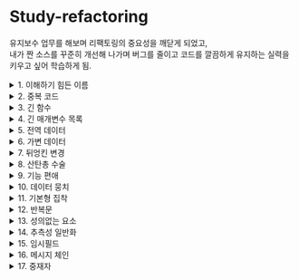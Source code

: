 # Study-refactoring

유지보수 업무를 해보며 리팩토링의 중요성을 깨닫게 되었고,  
내가 짠 소스를 꾸준히 개선해 나가며 버그를 줄이고 코드를 깔끔하게 유지하는 실력을 키우고 싶어 학습하게 됨.

<details markdown="1">
<summary> 1. 이해하기 힘든 이름 </summary>    
깔끔한 코드에서 가장 중요한 것 중 하나가 바로 "좋은 이름"이다.
역할에 대해 직관적이여야한다.

#### 1. 함수 선언 변경하기

좋은 이름을 찾아내는 방법  
-> 좋은 이름을 가진 함수는 소스를 보지 않고 이름만 보고도 이해할 수 있다.   
-> 함수에 주석을 작성한 다음, 주석을 함수 이름으로 만들어 본다.

```
--old
private void studyReviews(GHIssue issue) throws IOException {
    List<GHIssueComment> comments = issue.getComments();
    for (GHIssueComment comment : comments) {
      usernames.add(comment.getUserName());
      reviews.add(comment.getBody());
    }
}
    
    
--new
/**
 * 스터디 리뷰 이슈에 작성되어 있는 리뷰어 목록과 리뷰를 읽어온다.
 */
private void loadReviews(GHIssue issue) throws IOException {
  List<GHIssueComment> comments = issue.getComments();
  for (GHIssueComment comment : comments) {
    usernames.add(comment.getUserName());
    reviews.add(comment.getBody());
  }
}
```

#### 2. 변수 이름 변경하기
더 많이 사용되는 변수일수록 그 이름이 더 중요하다.
```
-- old
List<GHIssueComment> comments = issue.getComments();
for (GHIssueComment comment : comments) {
  usernames.add(comment.getUserName());
  this.reviews.add(comment.getBody());
}

-- new
/**
 * 리뷰를 읽어오는 함수이기 떄문에 좀 더 구체적인 네이밍
*/
List<GHIssueComment> reviews = issue.getComments();
for (GHIssueComment review : reviews) {
  usernames.add(review.getUserName());
  this.reviews.add(review.getBody());
}
```

#### 3. 필드 이름 바꾸기
```
-- old
private Set<String> usernames = new HashSet<>();

-- new
/**
 * 리뷰어들의 이름이기에 좀 더 구체적인 네이밍
*/
private Set<String> reviewers = new HashSet<>();
```
</details>

<details markdown="2">
<summary> 2. 중복 코드 </summary>    

- 중복코드의 단점
비슷한지, 완전히 동일한 코드인지 주의 깊게 봐야한다.
코드를 변경할 때, 동일한 모든 곳의 코드를 변경해야 한다.

- 사용할 수 있는 리팩토링 기술  
동일한 코드를 여러 메소드에서 사용하는 경우, 함수 추출하기 (Extract Function)  
코드가 비슷하게 생겼지만 완전히 같지는 않은 경우, 코드 분리하기 (Slide Statements)  
여러 하위 클래스에 동일한 코드가 있다면, 메소드 올리기 (Pull Up Method)   

#### 1. 필드 이름 바꾸기
"의도"와 "구현" 분리하기  
무슨 일을 하는 코드인지 알아내려고 노력해야 하는 코드라면 해당 코드를 함수로 분리하고 함수 이름으로 "무슨 일을 하는지" 표현할 수 있다.  
거대한 함수 안에 들어있는 주석은 추출한 함수를 찾는데 있어서 좋은 단서가 될 수 있다.  
```
-- old
GitHub gitHub = GitHub.connect();
GHRepository repository = gitHub.getRepository("me/live-study");
GHIssue issue = repository.getIssue(30);

-- new
GHIssue issue = getGhIssue(30); 
...
private GHIssue getGhIssue(int eventId) { // 함수 이름으로 표현
    GitHub gitHub = GitHub.connect();
    GHRepository repository = gitHub.getRepository("me/live-study");
    GHIssue issue = repository.getIssue(eventId);
    return issue;
}
```

#### 2. 코드 정리하기  
관련있는 코드끼리 묶여있어야 코드를 더 쉽게 이해할 수 있다.  
함수에서 사용할 변수를 상단에 미리 정의하기 보다는, 해당 변수를 사용하는 코드 바로 위에 선언하자.  
관련있는 코드끼리 묶은 다음, 함수 추출하기를 사용해서 더 깔끔하게 분리할 수도 있다.  
```
-- old
Set<String> reviewers = new HashSet<>();
GitHub gitHub = GitHub.connect();
...
issue.getComments().forEach(c -> reviewers.add(c.getUserName()));
        
-- new
Set<String> reviewers = new HashSet<>(); // 해당 변수를 사용하는 코드 바로 위에 선언.
issue.getComments().forEach(c -> reviewers.add(c.getUserName()));
```

#### 3. 메소드 올리기
중복 코드는 당장은 잘 동작하더라도 미래에 버그를 만들어 낼 빌미를 제공한다.  
예) A에서 코드를 고치고, B에는 반영하지 않은 경우  
비슷하지만 일부 값만 다른 경우라면, "함수 매개변수화 하기" 리팩토링을 적용한 이후에, 이 방법을 사용할 수 있다.  
</details>


<details markdown="3">
<summary> 3. 긴 함수</summary>  
-짧은함수 vs 긴함수  

함수가 길 수록 더 이해하기 어렵다 vs 짧은 함수는 더 많은 문맥전환을 필요로 한다.  
작은함수에 "좋은 이름"을 사용했다면 해당 함수의 코드를 보지 않고도 이해할 수 있다.  
어떤 코드에 "주석"을 남기고 싶다면, 주석 대신 함수를 만들고 함수의 이름으로 "의도"를 표현하면 된다.  

-사용할 수 있는 리팩토링 기술  

99%는 "함수 추출하기"로 해결 가능하다.  
함수로 분리하면서 해당 함수로 전달해야 할 매개변수가 많아진다면 다음과 같은 리팩토링을 고려해볼 수 있다.  
"임시 변수를 질의 함수로 바꾸기"  
"매개변수 객체 만들기"  
"객체 통째로 넘기기"  
  
"조건문 분해하기"를 사용해 조건문을 분리할 수 있다.  
같은 조건으로 여러개의 Switch문이 있다면, "조건문을 다형성으로 바꾸기"를 사용할 수 있다.  
반복문 안에서 여러 작업을 하고 있어서 하나의 메소드로 추출하기 어렵다면, "반복문 쪼개기"를 적용할 수 있다.  


#### 1. 임시 변수를 질의 함수로 바꾸기
변수를 사용하면 반복해서 동일한 식을 계산하는 것을 피할 수 있고, 이름을 사용해 의미를 표현할 수도 있다.
긴 함수를 리팩토링할 때, 그러한 임시 변수를 함수로 추출하여 분리한다면 뺴낸 함수로 전달해야 할 매개변수를 줄일 수 있다.

```
-- old
파라미터가 너무 많다고 생각이 될 때, 구현부를 메소드로 빼는 방법이 있다.
participants.forEach(p -> {
    long count = p.homework().values().stream()
            .filter(v -> v == true)
            .count();
    double rate = count * 100 / totalNumberOfEvents;

    // 파라미터가 너무 많다.
    String markdownForHomework = String.format("| %s %s | %.2f%% |\n", p.username(), checkMark(p, totalNumberOfEvents), rate);
    writer.print(markdownForHomework);
});

-- new
participants.forEach(p -> {
    String markdownForHomework = getMarkdownForParticipant(totalNumberOfEvents, p); 
    writer.print(markdownForHomework);
});

private double getRate(int totalNumberOfEvents, Participant p) {
    long count = p.homework().values().stream()  
    ...
    return rate;
}

private String getMarkdownForParticipant(int totalNumberOfEvents, Participant p) {
    String markdownForHomework = String.format("| %s %s | %.2f%% |\n", p.username(), checkMark(p, totalNumberOfEvents), getRate(totalNumberOfEvents, p));
    return markdownForHomework;
}
```

#### 2. 매개변수 객체 만들기  
같은 매개변수들이 여러 메소드에 걸쳐 나타난다면 그 매개변수들을 묶은 자료 구조를 만들 수 있다.  
그렇게 만든 자료구조는 :   
	- 해당 데이터간의 관계를 보다 명시적으로 나타낼 수 있다.  
	- 함수에 전달할 매개변수 개수를 줄일 수 있다.  
	- 도메인을 이해하는데 중요한 역할을 하는 클래스로 발전할 수도 있다.  
  
```
-- old
여러 메소드에서 반복되는 필드(totalNumberOfEvents)가 있다면 전역변수로 적용하는 것도 방법이다.

writer.print(header(totalNumberOfEvents, participants.size()));
...

private double getRate(int totalNumberOfEvents, Participant p) 
...
  
private String getMarkdownForParticipant(int totalNumberOfEvents, Participant p) 
...

-- new

private int totalNumberOfEvents;

public StudyDashboard(int totalNumberOfEvents) {
    this.totalNumberOfEvents = totalNumberOfEvents;
}
...
StudyDashboard studyDashboard = new StudyDashboard(15);
```


#### 3. 객체 통째로 넘기기
하나의 객체에서 구할 수 있는 여러 값들을 함수에 전달하는 경우, 해당 매개변수를 객체 하나로 교체할 수 있다.
이로써 매개변수 목록을 줄일 수 있다.

```
-- old
private String getMarkdownForParticipant(int totalNumberOfEvents, Participant p) {
	String markdownForHomework = String.format("| %s %s | %.2f%% |\n", p.username(), 
					checkMark(p, totalNumberOfEvents), getRate(totalNumberOfEvents, p));
	return markdownForHomework;
}

-- new
private String getMarkdownForParticipant(Participant participant) { // 객체를 통째로 넘긴다.
	return String.format("| %s %s | %.2f%% |\n", participant.username(),
                checkMark(participant.homework(), this.totalNumberOfEvents),
		participant.getRate(this.totalNumberOfEvents);
}

```



#### 4. 함수를 명령으로 바꾸기  
함수를 독립적인 객체인, Command로 만들어 사용할 수 있다.  
커맨드 패턴을 적용하면 다음과 같은 장점을 취할 수 있다.  
- 부가적인 기능으로 undo 기능을 만들 수도 있다.  
- 더 복잡한 기능을 구현하는데 필요한 여러 메소드를 추가할 수 있다.  
- 상속이나 템플릿을 활용할 수도 있다.  
- 복잡한 메소드를 여러 메소드나 필드를 활용해 쪼갤 수도 있다.  


#### 5. 조건문 분해하기  
여러 조건에 따라 달라지는 코드를 작성하다 보면 함수가 길어지게 된다.  
"조건"과 "액션" 모두 "의도"를 표현해야한다.  
"함수 추출하기"와 동일한 리팩토링이지만 의도만 다를 뿐이다.  

#### 6. 반복문 쪼개기
반복문을 여러개로 쪼개면 보다 쉽게 이해하고 수정할 수 있다.
```
# 반복문 쪼개기
-- old
for (int index = 1 ; index <= totalNumberOfEvents ; index++) {
	int eventId = index;
	service.execute(new Runnable() {
	@Override
	public void run() {
	try {
		GHIssue issue = repository.getIssue(eventId);
		List<GHIssueComment> comments = issue.getComments();

		for (GHIssueComment comment : comments) {
			Participant participant = findParticipant(comment.getUserName(), participants);
			participant.setHomeworkDone(eventId);
		}
		...
-- new
for (int index = 1 ; index <= totalNumberOfEvents ; index++) {
            int eventId = index;
            service.execute(() -> {
                try {
                    GHIssue issue = repository.getIssue(eventId);
                    checkHomework(issue.getComments(), participants, eventId);
              ...

private void checkHomework(List<GHIssueComment> comments, List<Participant> participants, int eventId) {
        for (GHIssueComment comment : comments) {
            Participant participant = findParticipant(comment.getUserName(), participants);
            participant.setHomeworkDone(eventId);
	}
}
	

# 메소드 추출하기
-- old
private void print() throws IOException, InterruptedException {
        GitHub gitHub = GitHub.connect();
        GHRepository repository = gitHub.getRepository("whiteship/live-study");
        List<Participant> participants = new CopyOnWriteArrayList<>();

        ExecutorService service = Executors.newFixedThreadPool(8);
        CountDownLatch latch = new CountDownLatch(totalNumberOfEvents);
	
	...

-- new
의미를 부여하여 가능한한 함수로 리팩토링함.
private void print() throws IOException, InterruptedException {
        checkGithubIssues(getGhRepository());
	new StudyPrinter(this.totalNumberOfEvents, this.participants, PrinterMode.MARKDOWN).execute();
}

private GHRepository getGhRepository() throws IOException {
	GitHub gitHub = GitHub.connect();
        return gitHub.getRepository("me/live-study");
}
...
```

#### 7. 조건문을 다형성으로 바꾸기  
여러 타입에 따라 각기 다른 로직으로 처리해야 하는 경우에 다형성을 적용해서 조건문을 보다 명확하게 분리할 수 있다.  
공통으로 사용되는 로직은 상위 클래스에 두고 달라지는 부분만 하위 클래스에 둠으로써, 달라지는 부분만 강조할 수 있다.  

</details>




<details markdown="4">
<summary> 4. 긴 매개변수 목록 </summary>    

어떤 함수에 매개변수가 많을수록 함수의 역할을 이해하기 힘들어진다.  
- 과연 그 함수는 한가지 일을 하고 있는게 맞는가?  
- 불필요한 매개변수는 없는가?  
- 하나의 자료구조로 뭉칠 수 있는 매개변수 목록은 없는가?  

#### 1. 매개변수를 질의 함수로 바꾸기  
함수의 매개변수 목록은 함수의 다양성을 대변하며, 짧을수록 이해하기 좋다.  
어떤 한 매개변수를 다른 매개변수를 통해 알아낼 수 있다면 "중복 매개변수"라 생각할 수 있다.  
매개변수에 값을 전달하는 것은 "함수를 호출하는 쪽"의 책임이다. 가능하면 함수를 호출하는 쪽의 책임을 줄이고 함수 내부에서 책임지도록 노력한다.  
  
```
-- old
public double finalPrice() {
	double basePrice = this.quantity * this.itemPrice;
	int discountLevel = this.quantity > 100 ? 2 : 1;
        return this.discountedPrice(basePrice, discountLevel);
}

private double discountedPrice(double basePrice, int discountLevel) {
	return discountLevel == 2 ? basePrice * 0.9 : basePrice * 0.95;
}

-- new
public double finalPrice() {
	double basePrice = this.quantity * this.itemPrice;
	return this.discountedPrice(basePrice);
}

private int discountLevel() {
	return this.quantity > 100 ? 2 : 1;
}

private double discountedPrice(double basePrice) { // 매개변수로 전달할 필요 없이 함수를 호출해 사용.
	return discountLevel() == 2 ? basePrice * 0.9 : basePrice * 0.95;
}
```

#### 2. 플래그 인수 제거하기
플래그는 보통 함수에 매개변수로 전달해서, 함수 내부의 로직을 분기하는데 사용한다.  
플래그를 사용한 함수는 차이를 파악하기 어렵다.  
- bookConcert(customer, false), bookConcert(customer, true)  
- bookConcert(customer), bookConcert(customer)  
조건문 분해하기를 활용할 수 있다.  
 
```
-- old
public LocalDate deliveryDate(Order order, boolean isRush) {
	if (isRush) {
		int deliveryTime = switch (order.getDeliveryState()) {
			case "WA", "CA", "OR" -> 1;
			case "TX", "NY", "FL" -> 2;
			default -> 3;
		};
		return order.getPlacedOn().plusDays(deliveryTime);
        } else {
	...

assertEquals(placedOn.plusDays(1), shipment.deliveryDate(orderFromWA, true));
assertEquals(placedOn.plusDays(2), shipment.deliveryDate(orderFromWA, false));

-- new
플래그성 파라미터를 제거하고 조금 더 코드를 명시적으로 만든다.
public LocalDate regularDeliveryDate(Order order) {
	int deliveryTime = switch (order.getDeliveryState()) {
		case "WA", "CA" -> 2;
		case "OR", "TX", "NY" -> 3;
		default -> 4;
        };
	return order.getPlacedOn().plusDays(deliveryTime);
}

assertEquals(placedOn.plusDays(1), shipment.rushDeliveryDate(orderFromWA));
assertEquals(placedOn.plusDays(2), shipment.regularDeliveryDate(orderFromWA));

```

#### 3. 여러 함수를 클래스로 묶기  

비슷한 매개변수 목록을 여러 함수에서 사용하고 있다면 해당 메소드를 모아서 클래스를 만들 수 있다.  
클래스 내부로 메소드를 옮기고, 데이터를 필드로 만들면 메소드에 전달해야 하는 매개변수 목록도 줄일 수 있다.  


</details>


<details markdown="5">
<summary> 5. 전역 데이터 </summary>    
전역 데이터는 아무곳에서나 변경될 수 있다는 문제가 있다.  
어떤 코드로 인해 값이 바뀐 것인지 파악하기 어렵다.  
클래스 변수(필드)도 비슷한 문제를 겪을 수 있다.  
"변수 캡슐화하기"를 적용해서 접근을 제어하거나 어디서 사용하는지 파악하기 쉽게 만들 수 있다.  
  
#### 1. 변수 캡슐화 하기
메소드는 점진적으로 새로운 메소드로 변경할 수 있으나, 데이터는 한번에 모두 변경해야한다.  
데이터가 사용되는 범위가 클수록 캡슐화를 하는 것이 더 중요해진다.  
- 함수를 사용해서 값을 변경하면 보다 쉽게 검증 로직을 추가하거나 변경에 따르는 후속 작업을 추가하는 것이 편리하다.  
불면 데이터의 경우에는 이런 리팩토링을 적용할 필요가 없다.  

```
-- old
public static Integer targetTemperature = 70;
public static Boolean heating = true;
...
Thermostats.targetTemperature = -1111600;
Thermostats.fahrenheit = false;
..

-- new
private getter/setter를 사용하여 캡슐화 하여 validation, notify 등 후속작업의 편리성을 가져갈 수 있다.

Thermostats.setTargetTemperature(68);
Thermostats.setReadInFahrenheit(false);
...
private static Integer targetTemperature = 70;
private static Boolean heating = true;
...

public static void setHeating(Boolean heating) {
	// TODO validation
        Thermostats.heating = heating;
        // TODO notify
}
...
```
</details>



<details markdown="6">
<summary> 6. 가변 데이터 </summary>    
데이터를 변경하다보면 예상치 못했던 결과나 해결하기 어려운 버그가 발생하기도 한다.
함수형 프로그래밍 언어는 데이터를 변경하지 않고 복사본을 전달한다.
하지만 그 밖의 프로그래밍 언어는 데이터 변경을 허용하고 있다.
따라서 변경되는 데이터 사용 시 발생할 수 있는 리스크를 관리할 수 있는 방법을 적용하는 것이 좋다.

#### 1.변수 쪼개기
어떤 변수가 여러번 재할당 되어도 적절한 경우  
- 반복문에서 순회하는데 사용하는 변수 또는 인덱스  
- 값을 축적시키는데 사용하는 변수  
  
그 밖에 경우에 재할당 되는 변수가 있면 해당 변수는 여러 용도로 사용되는 것이며 변수를 분리해야 더 이해하기 좋은 코드를 만들 수 있다.  
- 변수 하나 당 하나의 책임을 지도록 만든다.  
- 상수를 활용하자. js의 const, 자바의 final  

```
1. final 키워드를 활용해 값의 고정을 명확하게 표현한다.
-- old

double acc = primaryForce / mass;
result = 0.5 * acc * primaryTime * primaryTime;

if (secondaryTime > 0) {
	double primaryVelocity = acc * delay;
	acc = (primaryForce + secondaryForce) / mass;
	result += primaryVelocity * secondaryTime + 0.5 * acc * secondaryTime + secondaryTime;
	...
}

-- new 

final double primaryAcceleration = primaryForce / mass;
result = 0.5 * primaryAcceleration * primaryTime * primaryTime;

if (secondaryTime > 0) {
	final double primaryVelocity = primaryAcceleration * delay;
	final double secondaryAcceleration = (primaryForce + secondaryForce) / mass;
	result += primaryVelocity * secondaryTime + 0.5 * secondaryAcceleration * secondaryTime + secondaryTime;
}
	...


2. input 파라미터를 그대로 사용하는것보다 변수를 사용하여 명확하게 표현한다.
-- old 

public double discount(double inputValue, int quantity) {
        if (inputValue > 50) inputValue = inputValue - 2;
        if (quantity > 100) inputValue = inputValue - 1;
        return inputValue;
}
    
-- new

public double discount(double inputValue, int quantity) {
        double result = inputValue;
        if (inputValue > 50) result -= 2;
        if (quantity > 100) result -= 1;
        return result;
}
```


#### 2. 질의 함수와 변경 함수 분리하기
"눈에 띌만한" 사이드 이팩트 없이 값을 조회할 수 있는 메소드는 테스트 하기도 쉽고, 메소드를 이동하기도 편하다.  
  
명령-조회 분리 규칙:  
- 어떤 값을 리턴하는 함수는 사이드 이팩트가 없어야 한다.  


```
1. 명확한 함수의 사용을 위해 조회와 알람 함수를 분리한다.
-- old
public String alertForMiscreant(List<Person> people) {
        for (Person p : people) {
            if (p.getName().equals("Don")) {
                setOffAlarms();
                return "Don";
            }

            if (p.getName().equals("John")) {
                setOffAlarms();
                return "John";
            }
        }
        return "";
}
-- new 
public void alertForMiscreant(List<Person> people) {
        if(!findMiscreant(people).isBlank()) setOffAlarms();
}

public String findMiscreant(List<Person> people) {
        for (Person p : people) {
            if (p.getName().equals("Don")) return "Don";
            if (p.getName().equals("John")) return "John";
        }

        return "";
}
```


#### 3. 세터 제거하기
세터를 제공한다는 것은 해당 필드가 변경될 수 있다는 것을 뜻한다.  
객체 생성시 처음 설정된 값이 변경될 필요가 없다면 해당 값을 설정할 수 있는 생성자를 만들고 세터를 제거해서 변경될 수 있는 가능성을 제거해야 한다.  


#### 4. 파생 변수를 질의 함수로 바꾸기  
변경할 수 있는 데이터를 최대한 줄이도록 노력해야 한다.  
계산해서 알아낼 수 있는 변수는 제거할 수 있다.  
- 계산 자체가 데이터의 의미를 잘 표현하는 경우도 있다.  
- 해당 변수가 어디선가 잘못된 값으로 수정될 수 있는 가능성을 제거할 수 있다.  
계산에 필요한 데이터가 변하지 않는 값이라면, 계산의 결과에 해당하는 데이터 역시 불변 데이터기 때문에 해당 변수는 그대로 유지할 수 있다.  
  
```
1. 계산해서 알아낼 수 있는 변수는 제거한다. 
-- old
public Discount(double baseTotal) {
        this.baseTotal = baseTotal;
}

public double getDiscountedTotal() {
        return this.discountedTotal;
}

public void setDiscount(double number) {
        this.discount = number;
        this.discountedTotal = this.baseTotal - this.discount;
}
    
-- new
public double getDiscountedTotal() {
        return calculatedDiscountedTotal();
}

private double calculatedDiscountedTotal() {
        return this.baseTotal - this.discount;
}


2. 1번과 마찬가지로 계산해서 알아낼 수 있는 production 변수를 제거한다.
-- old
public void applyAdjustment(double adjustment) {
        this.adjustments.add(adjustment);
        this.production += adjustment;
}

public double getProduction() {
        return this.production;
}

-- new
public void applyAdjustment(double adjustment) {
        this.adjustments.add(adjustment);
}

public double getProduction() {
        return this.adjustments.stream().reduce((double) 0, Double::sum);
}
```

#### 5. 참조를 값으로 바꾸기
값 객체는 객체가 가진 필드의 값으로 동일성을 확인한다.  
값 객체는 변하지 않는다.  
어떤 객체의 변경 내역을 다른 곳으로 전파시키고 싶다면 레퍼런스, 아니라면 값 객체를 사용한다.  
이러한 경우 값이 같더라도 다른 객체로 판단할 수 있기 때문에 equals, hascode를 재정의 해야한다.

</details>

<details markdown="7">
<summary> 7. 뒤엉킨 변경 </summary>    
소프트웨어는 변경에 유연하게(soft) 대처할 수 있어야 한다.  
    
어떤 한 모듈이(함수 또는 클래스가) 여러가지 이유로 다양하게 변경되어야 하는 상황.  
예) 새로운 결제 방식을 도입하거나, DB를 변경할 때 동일한 클래스에 여러 메소드를 수정해야 하는 경우.  
  
서로 다른 문제는 서로 다른 모듈에서 해결해야 한다.  
- 모듈의 책임이 분리되어 있을수록 해당 문맥을 더 잘 이해할 수 있으며 다른 문제는 신경쓰지 않아도 된다.  
  
좋은 소프트웨어는 응집도는 높아야하고 결합도는 낮아야 한다.  
응집도 : 얼마나 관련있는 것들이 한 곳에 잘 밀집되어 있는가.  
결합도 : 관련없는 것들이 서로 얼마나 의존하고 있는가.  
  
#### 1. 단계 쪼개기

서로 다른 일을 하는 코드를 각기 다른 모듈로 분리한다.  
- 그래야 어떤 것을 변경해야 할 때, 그것과 관련있는 것만 신경쓸 수 있다.  
  
여러 일을 하는 함수의 처리 과정을 각기 다른 단계로 구분할 수 있다.  
예) 전처리 -> 주요 작업 -> 후처리  
예) 컴파일러: 텍스트 읽어오기 -> 실행 가능한 형태로 변경  
  
서로 다른 데이터를 사용한다면 단계를 나누는데 있어 중요한 단서가 될 수 있다.  
중간 데이터를 만들어 단계를 구분하고 매개변수를 줄이는데 활요할 수 있다.  


```
-- old
public double priceOrder(Product product, int quantity, ShippingMethod shippingMethod) {
	final double basePrice = product.basePrice() * quantity;
        final double discount = Math.max(quantity - product.discountThreshold(), 0)
                * product.basePrice() * product.discountRate();
        final double shippingPerCase = (basePrice > shippingMethod.discountThreshold()) ?
                shippingMethod.discountedFee() : shippingMethod.feePerCase();
        final double shippingCost = quantity * shippingPerCase;
        final double price = basePrice - discount + shippingCost;
        return price;
}

-- new
// 하는 일에 따라 각기 다른 함수로 분리  

public double priceOrder(Product product, int quantity, ShippingMethod shippingMethod) {
        final PriceData priceData = calculatePriceData(product, quantity);
        return applyShipping(priceData, shippingMethod);
}

private PriceData calculatePriceData(Product product, int quantity) {
        final double basePrice = product.basePrice() * quantity;
        final double discount = Math.max(quantity - product.discountThreshold(), 0)
                * product.basePrice() * product.discountRate();

        return new PriceData(basePrice, discount, quantity); // 중간 데이터를 만들어 매개변수를 줄인다.
}

private double applyShipping(PriceData priceData, ShippingMethod shippingMethod) {
        final double shippingPerCase = (priceData.basePrice() > shippingMethod.discountThreshold()) ?
                shippingMethod.discountedFee() : shippingMethod.feePerCase();
        final double shippingCost = priceData.quantity() * shippingPerCase;
        return priceData.basePrice() - priceData.discount() + shippingCost;
}


```

#### 2. 함수 옮기기
모듈화가 잘 된 소프트웨어는 최소한의 지식만으로 프로그램을 변경할 수 있다.  
관련있는 함수나 필드가 모여있어야 더 쉽게 찾고 이해할 수 있다.  
하지만 관련있는 함수나 필드가 항상 고정적인 것은 아니기 때문에 때에 따라 옮겨야 할 필요가 있다.
  
함수를 옮겨야 하는 경우  
- 해당 함수가 다른 문맥(클래스)에 있는 데이터(필드)를 더 많이 참조하는 경우.  
- 해당 함수를 다른 클라이언트(클래스)에서도 필요로 하는 경우.  
  


#### 3. 클래스 추출하기  
클래스가 다루는 책임이 많아질수록 클래스가 점차 커진다.  
  
클래스를 쪼개는 기준  
- 데이터나 메소드 중 일부가 매우 밀접한 관련이 있는 경우.  
- 일부 데이터가 대부분 같이 바뀌는 경우.  
- 데이터 또는 메소드 중 일부를 삭제한다면 어떻게 될 것인가?    


하위 클래스를 만들어 책임을 분산 시킬 수도 있다.  

```
-- old  

private String officeAreaCode;
private String officeNumber;

public String telephoneNumber() {
	return this.officeAreaCode + " " + this.officeNumber;
}

-- new
// 하위 클래스로 위임.

private final TelephoneNumber telephoneNumber;
public String telephoneNumber() {
        return this.telephoneNumber.toString();
}

```
</details>


<details markdown="8">
<summary> 8. 산탄총 수술 </summary>    
  
어떤 한 변경 사항이 생겼을 때 여러 모듈을 수정해야 하는 상황. ("한가지" 변경사항으로 "여러 모듈" 수정)  
변경 사항이 여러곳에 흩어진다면 찾아서 고치기도 어렵고 중요한 변경 사항을 놓칠 수 있는 가능성도 생긴다.  
  
#### 1. 필드 옮기기

좋은 데이터 구조를 가지고 있다면, 해당 데이터에 기반한 어떤 행위를 코드로(메소드나 함수)옮기는 것도 간편하고 단순해진다.  
처음에는 타당해 보였던 설게적인 의사 결정도 프로그램이 다루고 있는 도메인과 데이터 구조에 대해 더 많이 익혀나가면서, 틀린 의사 결정으로 바뀌는 경우도 있다.  
  
필드를 옮기는 단서:  
- 어떤 데이터를 항상 어떤 클래스와 함께 전달하는 경우.  
- 어떤 클래스를 변경할 때 다른 클래스에 있는 필드를 변경해야 하는 경우.  
- 여러 클래스에 동일한 필드를 수정해야 하는 경우.  
  
```
// discountRate 필드를 CustomerContract 클래스로 옮겨 변경 사항이 발생했을때 대처하기 수월하게 리팩토링.

-- Customer Class
private CustomerContract contract;

public Customer(String name, double discountRate) {
	this.name = name;
        this.contract = new CustomerContract(dateToday(), discountRate);
}

public double getDiscountRate() {
        return this.contract.getDiscountRate();
}

```

#### 2. 함수 인라인
"함수 추출하기"의 반대에 해당하는 리팩토링  
간혹, 함수 본문(소스)이 함수 이름 만큼 또는 그보다 더 잘 의도를 표현하는 경우도 있다.  
  
```
-- old
//  소스를 읽지 않아도 moreThanFiveLateDeliveries 이라는 이름으로 잘 표현했지만, 소스와 메서드 이름의 큰 차이가 없다.

public int rating(Driver driver) {
        return moreThanFiveLateDeliveries(driver) ? 2 : 1;
}

private boolean moreThanFiveLateDeliveries(Driver driver) {
        return driver.getNumberOfLateDeliveries() > 5;
}

-- new 
public int rating(Driver driver) {
        return driver.getNumberOfLateDeliveries() > 5 ? 2 : 1;
}

```

#### 3. 클래스 인라인  
"클래스 추출하기"의 반대에 해당하는 리팩토링  
리팩토링을 하는 중에 클래스의 책임을 옮기다 보면 클래스의 존재 이유가 빈약해지는 경우가 발생할 수 있다.  
존재 이유가 빈약한 클래스의 필드먼저 옮기고 메서드를 옮긴 후 클래스를 삭제하면 컴파일 에러를 줄이며 편하게 옮길 수 있다.


</details>



<details markdown="9">
<summary> 9. 기능 편애 </summary>    
  
어떤 모듈에 있는 함수가 다른 모듈에 있는 데이터나 함수를 더 많이 참조하는 경우에 발생한다.  
예) 다른 객체의 getter를 여러개 사용하는 메소드  
- "함수 옮기기"를 사용해서 함수를 적절한 위치로 옮긴다.  
- 함수 일부분만 다른 곳의 데이터와 함수를 많이 참조한다면 "함수 추출하기"로 함수를 나눈 다음에 함수를 옮길 수 있다.  
  
만약에 여러 모듈을 참조하고 있다면, 그 중에서 가장 많은 데이터를 참조하는 곳으로 옮기거나, 함수를 여러개로 쪼개서 각 모듈로 분산 시킬 수 있다.  
데이터와 해당 데이터를 참조하는 행동을 같은 곳에 두도록 하자.  
  
  
```
-- old
// Bill Class에서 ElectricityUsage, GasUsage 클래스의 데이터를 참조하여 계산한다. 이것을 각각의 모듈로 옮겨 리팩토링한다.
double electicityBill = electricityUsage.getAmount() * electricityUsage.getPricePerUnit();
double gasBill = gasUsage.getAmount() * gasUsage.getPricePerUnit();
return electicityBill + gasBill;

-- new 

// ElectricityUsage Class
public double getElecticityBill() {
        return this.getAmount() * this.getPricePerUnit();
}

// GasUsage Class
public double getGasBill() {
        return this.getAmount() * this.getPricePerUnit();
}

// Bill Class
public double calculateBill() {
        return electricityUsage.getElecticityBill() + gasUsage.getGasBill();
}

```


</details>


<details markdown="9">
<summary> 10. 데이터 뭉치 </summary>    
  
항상 뭉쳐 다니는 데이터는 한 곳으로 모아두는 것이 좋다.  
- 여러 클래스에 존재하는 비슷한 필드 목록  
- 여러 함수에 전달하는 매개변수 목록    

```
-- old
// areaCode, number를 서로 다른 클래스에서 병합하여 phoneNumber로 사용하고 있다.


// Office Class
private String officeAreCode;
private String officeNumber;
public String officePhoneNumber() {
        return officeAreCode + "-" + officeNumber;
}


// Employee Class
private String personalAreaCode;
private String personalNumber;
public String personalPhoneNumber() {
        return personalAreaCode + "-" + personalNumber;
}


-- new
// 항상 뭉쳐다니며 같은 기능을 하는 필드를 새로운 클래스(TelephoneNumber Class)로 추출한다.

// TelephoneNumber Class
private String areaCode;
private String number;

@Override
public String toString() {
        return this.areaCode + "-" + this.number;
}

// Employee, Office Class
private TelephoneNumber personalPhoneNumber;
public String personalPhoneNumber() {
        return this.personalPhoneNumber.toString();
}
```

</details>



<details markdown="11">
<summary> 11. 기본형 집착 </summary>    

어플리케이션이 다루고 있는 도메인에 필요한 기본 타입을 만들지 않고 프로그래밍 언어가 제공하는 기본 타입을 사용하는 경우가 많다.  
예) 전화번호, 좌표, 돈, 범위, 수량 등  
기본형으로는 단위(인치 vs 미터) 또는 표기법을 표현하기 어렵다.  

#### 1. 기본형을 객체로 바꾸기  
개발 초기에는 기본형 (숫자 또는 문자열)으로 표현한 데이터가 나중에는 해당 데이터와 관련있는 다양한 기능을 필요로 하는 경우가 발생한다.  
예) 문자열로 표현하던 전화번호의 지역코드가 필요하거나 다양한 포맷을 지원하는 경우.  
예) 숫자로 표현하던 온도의 단위(화씨, 섭씨)를 변환하는 경우.  
기본형을 사용한 데이터를 감싸 줄 클래스를 만들면, 필요한 기능을 추가할 수 있다.  
  

```
-- old
...
.filter(o -> o.getPriority() == "high" || o.getPriority() == "rush")
...

-- new
// 기본형을 객체로 만들어 필요한 기능을 추가한다.
...
.filter(o -> o.getPriority().higherThen(new Priority("normal")))
...

// Priority Class
private List<String> legalValues = List.of("low", "normal", "high", "rush");
public boolean higherThen(Priority other) {
        return this.index() > other.index();
}

// Order Class 생성자의 String 매개변수의 type 체크가 필요하여 생성자 체인 사용.
public Order(String priority) {
        this(new Priority(priority));
}

public Order(Priority priority) {
        this.priority = priority;
}

// String 타입의 type safety를 검사
public Priority(String value) {
if (legalValues.contains(value)){
	this.value = value;
	...
	
```


#### 2. 타입 코드를 서브 클래스로 바꾸기  
비슷하지만 다른 것들을 표현해야 하는 경우, 문자열(String), 열거형(enum), 숫자(int) 등으로 표현하기도 한다.  
예) 주문타입, "일반 주문", "빠른 주문"  
예) 직원 타입, "엔지니어", "매니저", "세일즈"  
  
타입을 서브클래스로 바꾸는 계기  
- 조건문을 다형성으로 표현할 수 있을 때, 서브클래스로 만들고 "조건부 로직을 다형성으로 바꾸기"를 적용한다.  

```
-- old

private String type;
public Employee(String name, String type) {
        this.validate(type);
        this.name = name;
        this.type = type;
}
    
private void validate(String type) {
	List<String> legalTypes = List.of("engineer", "manager", "salesman");
	if (!legalTypes.contains(type)) throw new IllegalArgumentException(type);
	...

-- new 

// type 변수를 삭제하고 타입에 따른 서브클래스를 생성해 다형성으로 바꾼다.
public static Employee createEmployee(String name, String type) {
        switch (type) {
            case "engineer" :
                return new Engineer(name);
            case "manager" :
                return new Manager(name);
	    ...
            default:
                throw new IllegalArgumentException(type);
        }
}

assertEquals("engineer", Employee.createEmployee("hong", "engineer").getType());

```

#### 3. 조건부 로직을 다형성으로 바꾸기  
- 복잡한 조건식을 상속과 다형성을 사용해 코드를 보다 명확하게 분리할 수 있다.  
- 기본 동작과 (타입에 따른) 특수한 기능이 섞여있는 경우에 상속 구조를 만들어서 기본 동작을 상위클래스에 두고 특수한 기능을 하위 클래스로 옮겨서 각 타입에 따른 "차이점"을 강조할 수 있다.  
  

```
-- old
// 기존 코드에 type이 "china" 인지를 판별하여 다른 result 계산식이 존재한다.
private int captainHistoryRisk() {
        int result = 1;
        if (this.history.size() < 5) result += 4;
        result += this.history.stream().filter(v -> v.profit() < 0).count();
        if (this.voyage.zone().equals("china") && this.hasChinaHistory()) result -= 2; // HERE!!
        return Math.max(result, 0);
}

private int voyageProfitFactor() {
        int result = 2;

        if (this.voyage.zone().equals("china")) result += 1;
        if (this.voyage.zone().equals("east-indies")) result +=1 ;
        if (this.voyage.zone().equals("china") && this.hasChinaHistory()) { // HERE!!
            result += 3;
            if (this.history.size() > 10) result += 1;
            if (this.voyage.length() > 12) result += 1;
            if (this.voyage.length() > 18) result -= 1;
        } else {
            if (this.history.size() > 8) result +=1 ;
            if (this.voyage.length() > 14) result -= 1;
        }

        return result;
}

-- new 
// Factory 패턴을 적용해 type이 "china" 일 때 생성되는 객체를 다르게 만든다.
// VoyageRating 이라는 기본 동작 클래스를 상위에 두고 ChinaExperiencedVoyageRating 이라는 하위 클래스가 상속받아 메소드 오버라이딩을 통해 차이점을 구현한다.

// 다른 객체 생성
if(voyage.zone().equals("china") && hasChinaHistory(history)) {
            return new ChinaExperiencedVoyageRating(voyage, history);
        } else {
            return new VoyageRating(voyage, history);
}


// VoyageRating을 상속받은 ChinaExperiencedVoyageRating 하위 Class
protected int voyageLengthFactor() {
        int result = 0;
        result += 3;
        if (this.voyage.length() > 12) result += 1;
        if (this.voyage.length() > 18) result -= 1;
        return result;
}
```



</details>




<details markdown="12">
<summary> 12. 반복문 </summary>    

프로그래밍 언어 초기부터 있었던 반복문은 처음엔 별다른 대안이 없어서 간과했지만 최근 Java와 같은 언어에서 함수형 프로그래밍을 지원하면서 반복문에 비해 더 나은 대안책이 생겼다.  
"반복문을 파이프라인으로 바꾸는" 리팩토링을 적용하면 필터나 맵핑과 같은 파이프라인 기능을 사용해 보다 빠르게 어떤 작업을 하는지 파악할 수 있다.  
  
#### 1. 반복문을 파이프라인으로 바꾸기

컬렉션 파이프라인 (Java의 Stream)
고전적인 반복문을 파이프라인 오퍼레이션을 사용해 표현하면 코드를 더 명확하게 만들 수 있다.  
- 필터 : 전달받은 조건의 true에 해당하는 데이터만 다음 오퍼레이션으로 전달.
- 맵 : 전달받은 함수를 사용해 입력값을 원하는 출력값으로 변환하여 다음 오퍼레이션으로 전달.

```
-- old
for (Author a : authors) {
	if (a.company.equals(company)) {
                var handle = a.twitterHandle;
		if (handle != null) result.add(handle);
	}
}

-- new
// stream을 사용하여 리팩토링
authors.stream()
	.filter(author -> author.company.equals(company))
	.map(author -> author.twitterHandle)
	.filter(t -> t != null)
	.collect(Collectors.toList());
```

</details>



<details markdown="13">
<summary> 13. 성의없는 요소 </summary>    
 
여러 프로그래밍적인 요소(변수, 메소드, 클래스 등)를 만드는 이유  
- 나중에 발생할 변화를 대비해서  
- 해당 함수 또는 클래스를 재사용하려고  
- 의미있는 이름을 지어주려고  
  
가끔 그렇게 예상하고 만들어 놓은 요소들이 기대에 부응하지 못하는 경우가 있는데 그런 경우에 해당 요소들을 제거해야한다.  

#### 1. 계층 합치기
상속 구조를 리팩토링하는 중에 기능을 올리고 내리다 보면 하위클래스와 상위클래스 코드에 차이가 없는 경우가 발생할 수 있다.  
그런 경우에 그 둘을 합칠 수 있다.  
하위클래스와 상위클래스 중에 어떤 것을 없애야 하는가? (둘 중에 보다 이름이 적절한 쪽을 선택하지만, 애매하다면 어느쪽을 선택해도 문제없다.)


</details>

<details markdown="14">
<summary> 14. 추측성 일반화 </summary>    

나중에 이러 저러한 기능이 생길 것으로 예상하여, 여러 경우에 필요로 할만한 기능을 만들어 놨지만 결국에 쓰이지 않는 코드가 발생한 경우.  

#### 1. 죽은 코드제거하기
실제로 나중에 필요해질 코드라 하더라도 지금 쓰이지 않는 코드라면 주석으로 감싸는게 아니라 삭제해야 한다.

</details>



<details markdown="15">
<summary> 15. 임시필드 </summary>    
  
클래스에 있는 어떤 필드가 특정한 경우에만 값을 갖는 경우.  
어떤 객체의 필드가 "특정한 경우에만" 값을 가진다는 것을 이해하는 것은 일반적으로 예상하지 못하기 때문에 이해하기 어렵다.  
  
#### 1. 특이 케이스 추가하기
어떤 필드의 특정한 값에 따라 동일하게 동작하는 코드가 반복적으로 나타난다면, 해당 필드를 감싸는 "특별한 케이스"를 만들어 해당 조건을 표현할 수 있다.  
이러한 매커니즘을 "특이 케이스 패턴"이라고 부르고 "Null Object 패턴"을 이러한 패턴의 특수한 형태라고 볼 수 있다.  

```
1.
-- old
// 여러 메소드에서 customer의 name이 "unknown"인지 파악하는 코드가 반복된다. 
// 따라서 UnknownCustomer 이라는 클래스를 만들어 반복 코드를 리팩토링한다.

// CustomerService Class
public String customerName(Site site) {
	if (customer.getName().equals("unknown")) { // HERE!!
            customerName = "occupant";
        } else {
            customerName = customer.getName();
	}
	...
	
public BillingPlan billingPlan(Site site) {
	return customer.getName().equals("unknown") ? new BasicBillingPlan() : customer.getBillingPlan(); // HERE!!
...

public int weeksDelinquent(Site site) {
	return customer.getName().equals("unknown") ? 0 : customer.getPaymentHistory().getWeeksDelinquentInLastYear(); // HERE!!
...

-- new
// UnknownCustomer Class extends Customer
public UnknownCustomer() {
        super("unknown", null, null);
}

public String customerName(Site site) {
        return site.getCustomer().getName();
}	


2.
-- old
// CustomerService에서 사용되는 Customer 정보는 site.getCustomer() 메서드를 통해 가져온다.
// 이 메서드에서 Customer의 타입을 판별해 가지고 온다면 메서드를 간결하게 리팩토링할 수 있다.


// Site Class
public Site(Customer customer) {
        this.customer = customer.getName().equals("unknown") ? new UnknownCustomer() : customer;
}

// Customer Service
public BillingPlan billingPlan(Site site) {
        return site.getCustomer().getBillingPlan();
}

// UnkownCustomer Class
public UnknownCustomer() {
        super("unknown", new BasicBillingPlan(), null);
}



3.
-- old
// CustomerServiced의 weeksDelinquent메서드의 경우 UnknownCustomer의 경우 Null Object 패턴을 사용해 디폴트 0 값을 설정해준다.

public int weeksDelinquent(Site site) {
        Customer customer = site.getCustomer();
        return customer.getName().equals("unknown") ? 0 : customer.getPaymentHistory().getWeeksDelinquentInLastYear();
}

-- new
// UnkownCustomer Class
public UnknownCustomer() {
        super("unknown", new BasicBillingPlan(), new NullPaymentHistory());
}

// NullPaymentHistory Class
public NullPaymentHistory() {
        super(0);
}

// CustomerService Class
public int weeksDelinquent(Site site) {
        return site.getCustomer().getPaymentHistory().getWeeksDelinquentInLastYear();
}

```

</details>



<details markdown="16">
<summary> 16. 메시지 체인 </summary>    
  
레퍼런스를 따라 계속해서 메소드 호출이 이어지는 코드  
예) this.member.getCredit().getLevel().getDescription()  
해당 코드의 클라이언트가 코드 체인을 모두 이해해야 한다.  
체인 중 일부가 변경된다면 클라이언트의 코드도 변경해야 한다.  
  


#### 1. 위임 숨기기
  
캡슐화란 어떤 모듈이 시스템의 다른 모듈을 최소한으로 알아야 한다는 것이다.  
그래야 어떤 모듈을 변경할 때, 최소한의 모듈만 그 변경에 영향을 받을 것이고, 그래야 무언가를 변경하기 쉽다.  
처음 객체 지향에서 캡슐화를 배울 때 필드를 메소드로 숨기는 것이라 배우지만, 메소드 호출도 숨길 수 있다.

```
-- old
Person manager = keesun.getDepartment().getManager();

-- new

// Person Class
Person getManager(Person keesun) {
        return keesun.getDepartment().getManager();
}

Person manager = keesun.getManager(keesun);
```




</details>


<details markdown="16">
<summary> 17. 중재자 </summary>    
캡슐화를 통해 내부의 구체적인 정보를 최대한 감출 수 있다.    
그러나, 어떤 클래스의 메소드가 대부분 다른 캘래스로 메소드 호출을 위임하고 있다면 중재자를 제거하고 클라이언트가 해당 클래스를 직접 사용하도록 코드를 개선할 수 있다.  


#### 1. 중재자 제거하기
16번 위임 숨기기의 반대.  
필요한 캡슐화의 정도는 시간에 따라 그리고 상황에 따라 바뀔 수 있다.  
위임하고 있는 객체를 클라이언트가 사용할 수 있도록 getter를 제공하고, 클라이언트는 메시지 체인을 사용하도록 코드를 고친 뒤에 캡슐화에 사용했던 메소드를 제거한다.  



</details>
